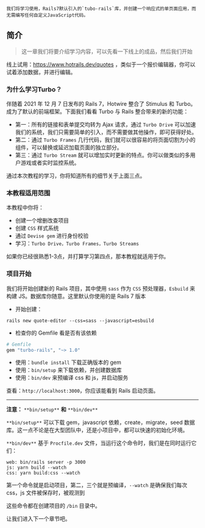 	我们将学习使用，Rails7默认引入的`tubo-rails`库，并创建一个响应式的单页面应用，而无需编写任何自定义JavaScript代码。

## 简介

> 这一章我们将要介绍学习内容，可以先看一下线上的成品，然后我们开始

线上试用：https://www.hotrails.dev/quotes ，类似于一个报价编辑器，你可以试着添加数据，并进行编辑。

### 为什么学习Turbo？

伴随着 2021 年 12 月 7 日发布的 Rails 7，Hotwire 整合了 Stimulus 和 Turbo。成为了默认的前端框架。下面我们看看 Turbo 与 Rails 整合带来的新的功能：

- 第一：所有的链接和表单提交均转为 Ajax 请求，通过 `Turbo Drive` 可以加速我们的系统，我们只需要简单的引入，而不需要做其他操作，即可获得好处。
- 第二：通过 `Turbo Frames` 几行代码，我们就可以很容易的将页面切割为小的组件，可以替换或延迟加载页面的独立部分。
- 第三：通过 `Turbo Stream` 就可以增加实时更新的特点。你可以做类似的多用户游戏或者实时监控系统。

通过本次教程的学习，你将知道所有的细节关于上面三点。

### 本教程适用范围

本教程中你将：

- 创建一个增删改查项目
- 创建 `CSS` 样式系统
- 通过 `Devise gem` 进行身份校验
- 学习：`Turbo Drive，Turbo Frames，Turbo Streams`

如果你已经很熟悉1-3点，并打算学习第四点，那本教程就适用于你。

### 项目开始

我们将开始创建新的 Rails 项目，其中使用 `sass` 作为 `CSS` 预处理器，`Esbuild` 来构建 JS。数据库你随意。这里默认你使用的是 Rails 7 版本

- 开始创建：

```shell
rails new quote-editor --css=sass --javascript=esbuild 
```

- 检查你的 Gemfile 看是否有该依赖

```ruby
# Gemfile
gem "turbo-rails", "~> 1.0"
```

- 使用：`bundle install` 下载正确版本的 gem
- 使用：`bin/setup` 来下载依赖，并创建数据库
- 使用：`bin/dev` 来预编译 css 和 js，并启动服务

查看：`http://localhost:3000`，你应该能看到 Rails 启动页面。

------

**注意：** `**bin/setup**` **和** `**bin/dev**`

`**bin/setup**` 可以下载 gem，javascript 依赖，create，migrate，seed 数据库。这一点不论是在大型团队中，还是小项目中，都可以快速的初始化环境。

`**bin/dev**` 基于 `Procfile.dev` 文件，当运行这个命令时，我们是在同时运行它们：

```shell
web: bin/rails server -p 3000
js: yarn build --watch
css: yarn build:css --watch
```

第一个命令就是启动项目，第二，三个就是预编译，`--watch` 是确保我们每次 css，js 文件被保存时，被观测到

这些命令都在创建项目的 `/bin` 目录中。

让我们进入下一个章节吧。
